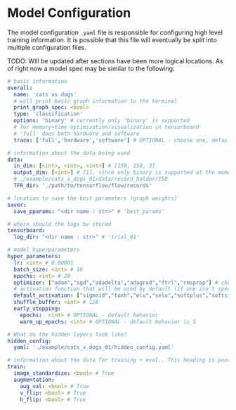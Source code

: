# Model Configuration

The model configuration `.yaml` file is responsible for configuring high level training information. It is possible that this file will eventually be split into multiple configuration files.

TODO: Will be updated after sections have been more logical locations. As of right now a model spec may be similar to the following:


```yaml
# basic information
overall:
  name: 'cats vs dogs'
  # will print basic graph information to the terminal
  print_graph_spec: <bool>
  type: 'classification'
  options: 'binary' # currently only 'binary' is supported
  # for memory+time optimization/visualization in tensorboard
  # 'full' does both hardware and software
  trace: ['full','hardware','software'] # OPTIONAL - choose one, default behavior is None

# information about the data being used
data:
  in_dim: [<int>, <int>, <int>] # [150, 150, 3]
  output_dim: [<int>] # [1], since only binary is supported at the moment
  # ./example/cats_v_dogs_01/data/record_holder/150
  TFR_dir: './path/to/tensorflow/flow/records'

# location to save the best parameters (graph weights)
saver:
  save_pparams: "<dir name : str>" # 'best_params'

# where should the logs be stored
tensorboard:
  log_dir: "<dir name : str>" # 'trial_01'

# model hyperparameters
hyper_parameters:
  lr: <int> # 0.00001
  batch_size: <int> # 16
  epochs: <int> # 20
  optimizer: ["adam","sgd","adadelta","adagrad","ftrl","rmsprop"] # choose one
  # activation function that will be used by default (if one isn't specified for the layer)
  default_activation: ["sigmoid","tanh","elu","selu","softplus","softsign","relu","relu6"] # choose one
  shuffle_buffer: <int> # 128
  early_stopping:
    epochs:  <int> # OPTIONAL - default behavior
    warm_up_epochs: <int> # OPTIONAL - default behavior is 5

# What do the hidden layers look like?
hidden_config:
  yaml: './example/cats_v_dogs_01/hidden_config.yaml'

# information about the data for training + eval.. This heading is poorly chosen and will likely change
train:
  image_standardize: <bool> # True
  augmentation:
    aug_val: <bool> # True
    v_flip: <bool> # True
    h_flip: <bool> # True
```